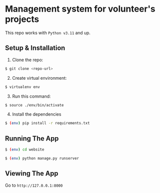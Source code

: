 # Management system for volunteer's projects
This repo works with `Python v3.11` and up.

## Setup & Installation

1. Clone the repo:
```bash
$ git clone <repo-url>
```
2. Create virtual environment:
```bash
$ virtualenv env
```
3. Run this command:
```bash
$ source ./env/bin/activate
```
4. Install the dependencies
```bash
$ (env) pip install -r requirements.txt
```
## Running The App
```bash
$ (env) cd website
```
```bash
$ (env) python manage.py runserver
```
## Viewing The App

Go to `http://127.0.0.1:8000`